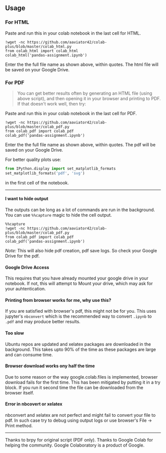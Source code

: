 ## Usage 


### For HTML
Paste and run this in your colab notebook in the last cell for HTML.
```ipython
!wget -nc https://github.com/aaviator42/colab-plus/blob/master/colab_html.py
from colab_html import colab_html
colab_html('pandas-assignment.ipynb')
```
Enter the the full file name as shown above, within quotes. The html file will be saved on your Google Drive.



### For PDF

 > You can get better results often by generating an HTML file (using above script), and then opening it in your browser and printing to PDF. If that doesn't work well, then try:
 
Paste and run this in your colab notebook in the last cell for PDF.
```ipython
!wget -nc https://github.com/aaviator42/colab-plus/blob/master/colab_pdf.py
from colab_pdf import colab_pdf
colab_pdf('pandas-assignment.ipynb')
```
Enter the the full file name as shown above, within quotes. The pdf will be saved on your Google Drive.






For better quality plots use:
```python
from IPython.display import set_matplotlib_formats
set_matplotlib_formats('pdf', 'svg')
```
in the first cell of the notebook.
___


#### I want to hide output
The outputs can be long as a lot of commands are run in the background. You can use `%%capture` magic to hide the cell output.
```
%%capture
!wget -nc https://github.com/aaviator42/colab-plus/blob/master/colab_pdf.py
from colab_pdf import colab_pdf
colab_pdf('pandas-assignment.ipynb')
```
 *Note:* This will also hide pdf creation, pdf save logs. So check your Google Drive for the pdf.

#### Google Drive Access
This requires that you have already mounted your google drive in your notebook. If not, this will attempt to Mount your drive, which may ask for your auhtentication.


#### Printing from browser works for me, why use this?
If you are satisfied with browser's pdf, this might not be for you. This uses jupyter's `nbconvert` which is the recommended way to convert `.ipynb` to `.pdf` and may produce better results.


#### Too slow
Ubuntu repos are updated and xelatex packages are downloaded in the background. This takes upto 90% of the time as these packages are large and can consume time.


#### Browser download works ony half the time
Due to some reason or the way google.colab.files is implemented, browser download fails for the first time. This has been mitigated by putting it in a try block. If you run it second time the file can be downloaded from the browser itself.


#### Error in nbcovert or xelatex
nbconvert and xelatex are not perfect and might fail to convert your file to pdf. In such case try to debug using output logs or use browser's  File -> Print  method.
___


Thanks to brpy for original script (PDF only).
Thanks to Google Colab for helping the community.
Google Colaboratory is a product of Google.

